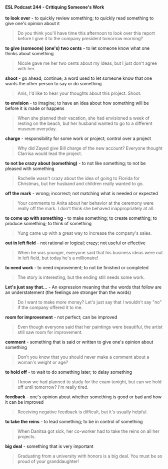 #### ESL Podcast 244 - Critiquing Someone's Work

**to look over** - to quickly review something; to quickly read something to give
one's opinion about it

> Do you think you'll have time this afternoon to look over this report before I give
it to the company president tomorrow morning?

**to give (someone) (one's) two cents** - to let someone know what one thinks
about something

> Nicole gave me her two cents about my ideas, but I just don't agree with her.

**shoot** - go ahead; continue; a word used to let someone know that one wants
the other person to say or do something

> Anis, I'd like to hear your thoughts about this project. Shoot.

**to envision** - to imagine; to have an idea about how something will be before it
is made or happens

> When she planned their vacation, she had envisioned a week of resting on the
beach, but her husband wanted to go to a different museum everyday.

**charge** - responsibility for some work or project; control over a project

> Why did Zayed give Bill charge of the new account? Everyone thought Clarrisa
would lead the project.

**to not be crazy about (something)** - to not like something; to not be pleased
with something

> Rachelle wasn't crazy about the idea of going to Florida for Christmas, but her
husband and children really wanted to go.

**off the mark** - wrong; incorrect; not matching what is needed or expected

> Your comments to Anita about her behavior at the ceremony were really off the
mark. I don't think she behaved inappropriately at all.

**to come up with something** - to make something; to create something; to
produce something; to think of something

> Yung came up with a great way to increase the company's sales.

**out in left field** - not rational or logical; crazy; not useful or effective

> When he was younger, everyone said that his business ideas were out in left
field, but today he's a millionaire!

**to need work** - to need improvement; to not be finished or completed

> The story is interesting, but the ending still needs some work.

**Let's just say that...** - An expression meaning that the words that follow are an
understatement (the feelings are stronger than the words)

> Do I want to make more money? Let's just say that I wouldn't say "no" if the
company offered it to me.

**room for improvement** - not perfect; can be improved

> Even though everyone said that her paintings were beautiful, the artist still saw
room for improvement.

**comment** - something that is said or written to give one's opinion about
something

> Don't you know that you should never make a comment about a woman's
weight or age?

**to hold off** - to wait to do something later; to delay something

> I know we had planned to study for the exam tonight, but can we hold off until
tomorrow? I'm really tired.

**feedback** - one's opinion about whether something is good or bad and how it
can be improved

> Receiving negative feedback is difficult, but it's usually helpful.

**to take the reins** - to lead something; to be in control of something

> When Danitsa got sick, her co-worker had to take the reins on all her projects.

**big deal** - something that is very important

> Graduating from a university with honors is a big deal. You must be so proud of
your granddaughter!

